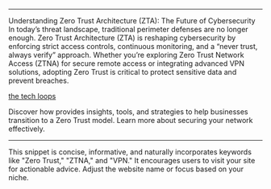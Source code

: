 


---

Understanding Zero Trust Architecture (ZTA): The Future of Cybersecurity
In today’s threat landscape, traditional perimeter defenses are no longer enough. Zero Trust Architecture (ZTA) is reshaping cybersecurity by enforcing strict access controls, continuous monitoring, and a “never trust, always verify” approach. Whether you’re exploring Zero Trust Network Access (ZTNA) for secure remote access or integrating advanced VPN solutions, adopting Zero Trust is critical to protect sensitive data and prevent breaches.


[the tech loops ](https://thetechloops.com)


Discover how  provides insights, tools, and strategies to help businesses transition to a Zero Trust model. Learn more about securing your network effectively.


---

This snippet is concise, informative, and naturally incorporates keywords like "Zero Trust," "ZTNA," and "VPN." It encourages users to visit your site for actionable advice. Adjust the website name or focus based on your niche.


